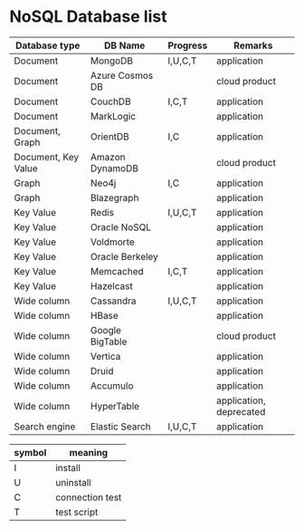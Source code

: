 # NoSQL Database list

| Database type | DB Name | Progress | Remarks
| ------ | ------ | ------ | ------ |
| Document | MongoDB | I,U,C,T | application |
| Document | Azure Cosmos DB |  | cloud product |
| Document | CouchDB | I,C,T | application |
| Document | MarkLogic |  | application |
| Document, Graph | OrientDB | I,C | application |
| Document, Key Value | Amazon DynamoDB |  | cloud product |
| Graph | Neo4j | I,C | application |
| Graph | Blazegraph |  | application |
| Key Value | Redis | I,U,C,T | application |
| Key Value | Oracle NoSQL |  | application |
| Key Value | Voldmorte |  | application |
| Key Value | Oracle Berkeley |  | application |
| Key Value | Memcached | I,C,T | application |
| Key Value | Hazelcast |  | application |
| Wide column | Cassandra | I,U,C,T | application |
| Wide column | HBase |  | application |
| Wide column | Google BigTable |  | cloud product |
| Wide column | Vertica |  | application |
| Wide column | Druid |  | application |
| Wide column | Accumulo |  | application |
| Wide column | HyperTable |  | application, deprecated |
| Search engine | Elastic Search | I,U,C,T | application |

  
| symbol | meaning |
| ------ | ------ |
| I | install |
| U | uninstall |
| C | connection test | 
| T | test script | 